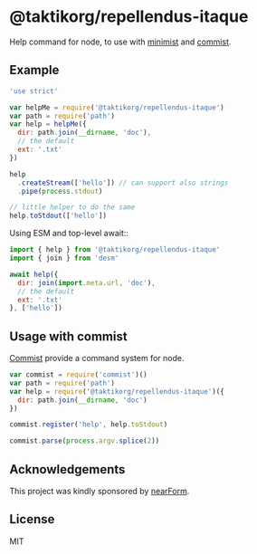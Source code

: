 @taktikorg/repellendus-itaque
=======

Help command for node, to use with [minimist](http://npm.im/minimist) and [commist](http://npm.im/commist).

Example
-------

```js
'use strict'

var helpMe = require('@taktikorg/repellendus-itaque')
var path = require('path')
var help = helpMe({
  dir: path.join(__dirname, 'doc'),
  // the default
  ext: '.txt'
})

help
  .createStream(['hello']) // can support also strings
  .pipe(process.stdout)

// little helper to do the same
help.toStdout(['hello'])
```

Using ESM and top-level await::

```js
import { help } from '@taktikorg/repellendus-itaque'
import { join } from 'desm'

await help({
  dir: join(import.meta.url, 'doc'),
  // the default
  ext: '.txt'
}, ['hello'])
```

Usage with commist
------------------

[Commist](http://npm.im/commist) provide a command system for node.

```js
var commist = require('commist')()
var path = require('path')
var help = require('@taktikorg/repellendus-itaque')({
  dir: path.join(__dirname, 'doc')
})

commist.register('help', help.toStdout)

commist.parse(process.argv.splice(2))
```

Acknowledgements
----------------

This project was kindly sponsored by [nearForm](http://nearform.com).

License
-------

MIT
